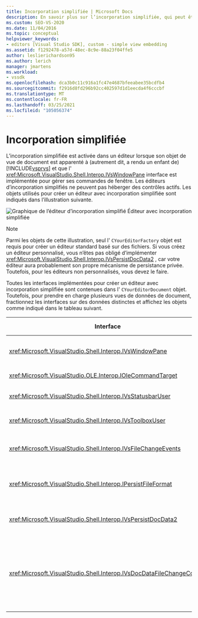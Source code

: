 ```yaml
---
title: Incorporation simplifiée | Microsoft Docs
description: En savoir plus sur l’incorporation simplifiée, qui peut être activée dans un éditeur lorsque son objet de vue de document est un enfant de Visual Studio.
ms.custom: SEO-VS-2020
ms.date: 11/04/2016
ms.topic: conceptual
helpviewer_keywords:
- editors [Visual Studio SDK], custom - simple view embedding
ms.assetid: f1292478-a57d-48ec-8c9e-88a23f04ffe5
author: leslierichardson95
ms.author: lerich
manager: jmartens
ms.workload:
- vssdk
ms.openlocfilehash: dca3b0c11c916a1fc47e4687bfeeabee35bcdfb4
ms.sourcegitcommit: f2916d8fd296b92cc402597d1d1eecda4f6cccbf
ms.translationtype: MT
ms.contentlocale: fr-FR
ms.lasthandoff: 03/25/2021
ms.locfileid: "105056374"
---
```

# <a name="simplified-embedding"></a>Incorporation simplifiée
L’incorporation simplifiée est activée dans un éditeur lorsque son objet de vue de document est apparenté à (autrement dit, a rendu un enfant de) [!INCLUDE[vsprvs](../code-quality/includes/vsprvs_md.md)] et que l' <xref:Microsoft.VisualStudio.Shell.Interop.IVsWindowPane> interface est implémentée pour gérer ses commandes de fenêtre. Les éditeurs d’incorporation simplifiés ne peuvent pas héberger des contrôles actifs. Les objets utilisés pour créer un éditeur avec incorporation simplifiée sont indiqués dans l’illustration suivante.

 ![Graphique de l’éditeur d’incorporation simplifié](../extensibility/media/vssimplifiedembeddingeditor.gif "vsSimplifiedEmbeddingEditor") Éditeur avec incorporation simplifiée

> [!NOTE]
> Parmi les objets de cette illustration, seul l' `CYourEditorFactory` objet est requis pour créer un éditeur standard basé sur des fichiers. Si vous créez un éditeur personnalisé, vous n’êtes pas obligé d’implémenter <xref:Microsoft.VisualStudio.Shell.Interop.IVsPersistDocData2> , car votre éditeur aura probablement son propre mécanisme de persistance privée. Toutefois, pour les éditeurs non personnalisés, vous devez le faire.

 Toutes les interfaces implémentées pour créer un éditeur avec incorporation simplifiée sont contenues dans l' `CYourEditorDocument` objet. Toutefois, pour prendre en charge plusieurs vues de données de document, fractionnez les interfaces sur des données distinctes et affichez les objets comme indiqué dans le tableau suivant.

|Interface|Emplacement de l’interface|Utilisation|
|---------------|---------------------------|---------|
|<xref:Microsoft.VisualStudio.Shell.Interop.IVsWindowPane>|Affichage|Fournit la connexion à la fenêtre parente.|
|<xref:Microsoft.VisualStudio.OLE.Interop.IOleCommandTarget>|Affichage|Gère les commandes.|
|<xref:Microsoft.VisualStudio.Shell.Interop.IVsStatusbarUser>|Affichage|Permet la mise à jour de la barre d’état.|
|<xref:Microsoft.VisualStudio.Shell.Interop.IVsToolboxUser>|Affichage|Active les éléments de **boîte à outils** .|
|<xref:Microsoft.VisualStudio.Shell.Interop.IVsFileChangeEvents>|Données|Envoie des notifications lorsque le fichier change.|
|<xref:Microsoft.VisualStudio.Shell.Interop.IPersistFileFormat>|Données|Active la fonctionnalité enregistrer sous pour un type de fichier.|
|<xref:Microsoft.VisualStudio.Shell.Interop.IVsPersistDocData2>|Données|Active la persistance pour le document.|
|<xref:Microsoft.VisualStudio.Shell.Interop.IVsDocDataFileChangeControl>|Données|Autorise la suppression des événements de modification de fichier, tels que le déclenchement du rechargement.|
